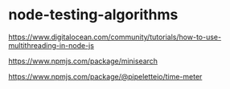 # node-testing-algorithms


https://www.digitalocean.com/community/tutorials/how-to-use-multithreading-in-node-js

https://www.npmjs.com/package/minisearch

https://www.npmjs.com/package/@pipeletteio/time-meter
